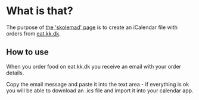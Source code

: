 # What is that?
The purpose of [the 'skolemad' page](https://ni2c2k.github.io/skolemad/) is to create an iCalendar file with orders from [eat.kk.dk](https://eat.kk.dk).

## How to use
When you order food on eat.kk.dk you receive an email with your order details.

Copy the email message and paste it into the text area - if everything is ok you will be able to download an .ics file and import it into your calendar app.

